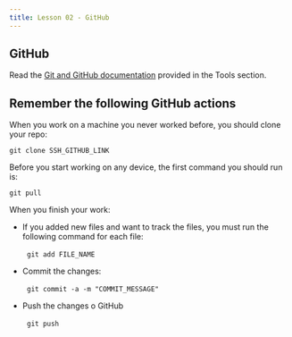 ```yaml
---
title: Lesson 02 - GitHub
---
```


## GitHub 

Read the [Git and GitHub documentation](https://novillo-cs.github.io/apcsa/tools/) provided in the Tools section.

## Remember the following GitHub actions

When you work on a machine you never worked before, you should clone your repo:

`git clone SSH_GITHUB_LINK`

Before you start working on any device, the first command you should run is:

`git pull`

When you finish your work:

  - If you added new files and want to track the files, you must run the following command for each file:
    
&nbsp;&nbsp;&nbsp;&nbsp;&nbsp;&nbsp;&nbsp;&nbsp;`git add FILE_NAME `
  
  - Commit the changes:
 
 &nbsp;&nbsp;&nbsp;&nbsp;&nbsp;&nbsp;&nbsp;&nbsp;`git commit -a -m "COMMIT_MESSAGE"`

  - Push the changes o GitHub
  
  &nbsp;&nbsp;&nbsp;&nbsp;&nbsp;&nbsp;&nbsp;&nbsp;`git push`


